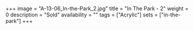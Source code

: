 +++
image = "A-13-06_In-the-Park_2.jpg"
title = "In The Park - 2"
weight = 0
description = "Sold"
availability = ""
tags = ["Acrylic"]
sets = ["in-the-park"]
+++
